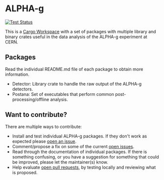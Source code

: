 # ALPHA-g

[![Test Status](https://github.com/DJDuque/alpha-g/actions/workflows/rust.yml/badge.svg)](https://github.com/DJDuque/alpha-g/actions/workflows/rust.yml)

This is a [Cargo
Workspace](https://doc.rust-lang.org/cargo/reference/workspaces.html) with a set
of packages with multiple library and binary crates useful in the data analysis
of the ALPHA-g experiment at CERN.

## Packages

Read the individual README.md file of each package to obtain more information.

- Detector: Library crate to handle the raw output of the ALPHA-g detectors.
- Postana: Set of executables that perform common post-processing/offline
 analysis.

## Want to contribute?

There are multiple ways to contribute:
- Install and test individual ALPHA-g packages. If they don't work as expected
 please [open an issue](https://github.com/DJDuque/alpha-g/issues/new).
- Comment/propose a fix on some of the current [open 
issues](https://github.com/DJDuque/alpha-g/issues).
- Read through the documentation of individual packages. If there is 
  something confusing, or you have a suggestion for something that could be 
  improved, please let the maintainer(s) know.
- Help evaluate [open pull requests](https://github.com/DJDuque/alpha-g/pulls),
  by testing locally and reviewing what is proposed.
